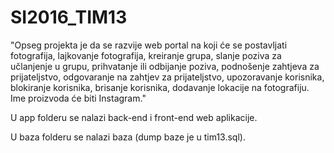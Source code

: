 ﻿# SI2016_TIM13
 
 
 
  "Opseg projekta je da se razvije web portal na koji će se postavljati fotografija, lajkovanje fotografija, kreiranje grupa, slanje poziva za učlanjenje u grupu, prihvatanje ili odbijanje poziva, podnošenje zahtjeva za prijateljstvo, odgovaranje na zahtjev za prijateljstvo, upozoravanje korisnika, blokiranje korisnika, brisanje korisnika, dodavanje lokacije na fotografiju.
Ime proizvoda će biti Instagram."

U app folderu se nalazi back-end i front-end web aplikacije.


U baza folderu se nalazi baza (dump baze je u tim13.sql).
